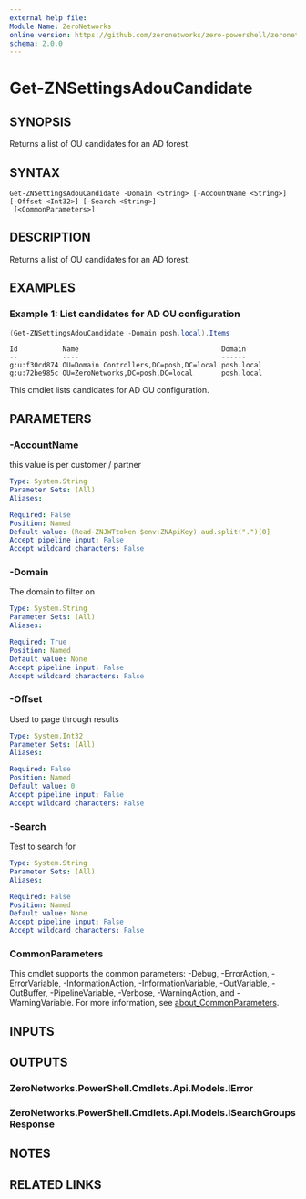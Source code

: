 ```yaml
---
external help file:
Module Name: ZeroNetworks
online version: https://github.com/zeronetworks/zero-powershell/zeronetworks/get-znsettingsadoucandidate
schema: 2.0.0
---
```


# Get-ZNSettingsAdouCandidate

## SYNOPSIS
Returns a list of OU candidates for an AD forest.

## SYNTAX

```
Get-ZNSettingsAdouCandidate -Domain <String> [-AccountName <String>] [-Offset <Int32>] [-Search <String>]
 [<CommonParameters>]
```

## DESCRIPTION
Returns a list of OU candidates for an AD forest.

## EXAMPLES

### Example 1: List candidates for AD OU configuration
```powershell
(Get-ZNSettingsAdouCandidate -Domain posh.local).Items
```

```output
Id           Name                                   Domain
--           ----                                   ------
g:u:f30cd874 OU=Domain Controllers,DC=posh,DC=local posh.local
g:u:72be985c OU=ZeroNetworks,DC=posh,DC=local       posh.local
```

This cmdlet lists candidates for AD OU configuration.

## PARAMETERS

### -AccountName
this value is per customer / partner

```yaml
Type: System.String
Parameter Sets: (All)
Aliases:

Required: False
Position: Named
Default value: (Read-ZNJWTtoken $env:ZNApiKey).aud.split(".")[0]
Accept pipeline input: False
Accept wildcard characters: False
```

### -Domain
The domain to filter on

```yaml
Type: System.String
Parameter Sets: (All)
Aliases:

Required: True
Position: Named
Default value: None
Accept pipeline input: False
Accept wildcard characters: False
```

### -Offset
Used to page through results

```yaml
Type: System.Int32
Parameter Sets: (All)
Aliases:

Required: False
Position: Named
Default value: 0
Accept pipeline input: False
Accept wildcard characters: False
```

### -Search
Test to search for

```yaml
Type: System.String
Parameter Sets: (All)
Aliases:

Required: False
Position: Named
Default value: None
Accept pipeline input: False
Accept wildcard characters: False
```

### CommonParameters
This cmdlet supports the common parameters: -Debug, -ErrorAction, -ErrorVariable, -InformationAction, -InformationVariable, -OutVariable, -OutBuffer, -PipelineVariable, -Verbose, -WarningAction, and -WarningVariable. For more information, see [about_CommonParameters](http://go.microsoft.com/fwlink/?LinkID=113216).

## INPUTS

## OUTPUTS

### ZeroNetworks.PowerShell.Cmdlets.Api.Models.IError

### ZeroNetworks.PowerShell.Cmdlets.Api.Models.ISearchGroupsResponse

## NOTES

## RELATED LINKS

